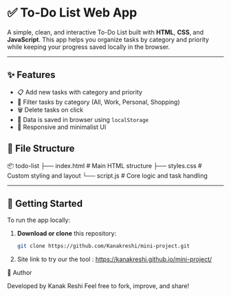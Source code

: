 # ✅ To-Do List Web App

A simple, clean, and interactive To-Do List built with **HTML**, **CSS**, and **JavaScript**. This app helps you organize tasks by category and priority while keeping your progress saved locally in the browser.

---

## ✨ Features

- 📋 Add new tasks with category and priority
- 🔄 Filter tasks by category (All, Work, Personal, Shopping)
- 🗑️ Delete tasks on click
- 💾 Data is saved in browser using `localStorage`
- 🎯 Responsive and minimalist UI

## 📁 File Structure
📦 todo-list
├── index.html # Main HTML structure
├── styles.css # Custom styling and layout
└── script.js # Core logic and task handling


---

## 🚀 Getting Started

To run the app locally:

1. **Download or clone** this repository:
   ```bash
   git clone https://github.com/Kanakreshi/mini-project.git

2. Site link to try our the tool : https://kanakreshi.github.io/mini-project/

👤 Author

Developed by Kanak Reshi
Feel free to fork, improve, and share!
